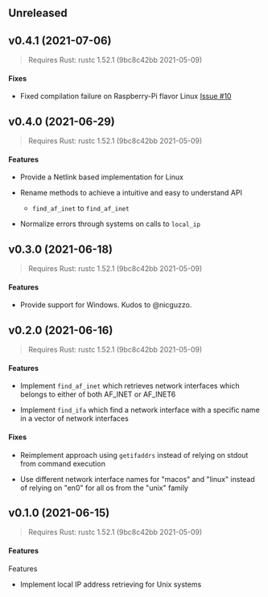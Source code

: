 ## Unreleased

<Empty>

<a name="v0.4.1"></a>
## v0.4.1 (2021-07-06)

> Requires Rust: rustc 1.52.1 (9bc8c42bb 2021-05-09)

#### Fixes

* Fixed compilation failure on Raspberry-Pi flavor Linux [Issue #10](https://github.com/EstebanBorai/local-ip-address/issues/10)

<a name="v0.4.0"></a>
## v0.4.0 (2021-06-29)

> Requires Rust: rustc 1.52.1 (9bc8c42bb 2021-05-09)

#### Features

* Provide a Netlink based implementation for Linux

* Rename methods to achieve a intuitive and easy to understand API
  * `find_af_inet` to `find_af_inet`

* Normalize errors through systems on calls to `local_ip`

<a name="v0.3.0"></a>
## v0.3.0 (2021-06-18)

> Requires Rust: rustc 1.52.1 (9bc8c42bb 2021-05-09)

#### Features

* Provide support for Windows. Kudos to @nicguzzo.

<a name="v0.2.0"></a>
## v0.2.0 (2021-06-16)

> Requires Rust: rustc 1.52.1 (9bc8c42bb 2021-05-09)

#### Features

* Implement `find_af_inet` which retrieves network interfaces which
belongs to either of both AF_INET or AF_INET6

* Implement `find_ifa` which find a network interface with a specific
name in a vector of network interfaces

#### Fixes

* Reimplement approach using `getifaddrs` instead of relying on stdout
from command execution

* Use different network interface names for "macos" and "linux" instead
of relying on "en0" for all os from the "unix" family

<a name="v0.2.0"></a>
## v0.1.0 (2021-06-15)

> Requires Rust: rustc 1.52.1 (9bc8c42bb 2021-05-09)

#### Features

Features

* Implement local IP address retrieving for Unix systems
